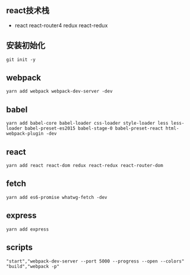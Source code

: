 ## react技术栈

- react react-router4 redux react-redux 

## 安装初始化
```
git init -y
```

## webpack
```
yarn add webpack webpack-dev-server -dev
```

## babel
```
yarn add babel-core babel-loader css-loader style-loader less less-loader babel-preset-es2015 babel-stage-0 babel-preset-react html-webpack-plugin -dev
```

## react
```
yarn add react react-dom redux react-redux react-router-dom
```

## fetch
```
yarn add es6-promise whatwg-fetch -dev
```

## express
```
yarn add express 
```

## scripts
```
"start","webpack-dev-server --port 5000 --progress --open --colors"
"build","webpack -p"
```


